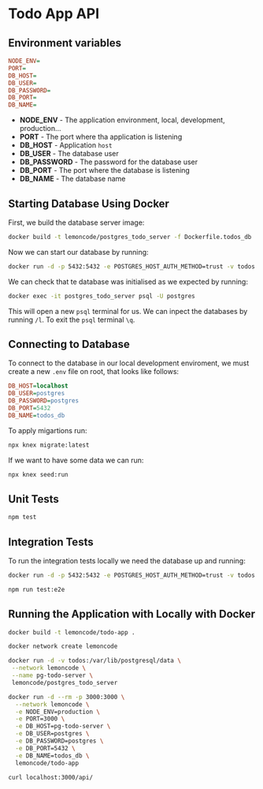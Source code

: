 # Todo App API

## Environment variables

```ini
NODE_ENV=
PORT=
DB_HOST=
DB_USER=
DB_PASSWORD=
DB_PORT=
DB_NAME=
```

- **NODE_ENV** - The application environment, local, development, production...
- **PORT** - The port where tha application is listening
- **DB_HOST** -  Application `host`
- **DB_USER** - The database user
- **DB_PASSWORD** - The password for the database user
- **DB_PORT** - The port where the database is listening
- **DB_NAME** - The database name

## Starting Database Using Docker

First, we build the database server image:

```bash
docker build -t lemoncode/postgres_todo_server -f Dockerfile.todos_db .
```

Now we can start our database by running:

```bash
docker run -d -p 5432:5432 -e POSTGRES_HOST_AUTH_METHOD=trust -v todos:/var/lib/postgresql/data --name postgres_todo_server lemoncode/postgres_todo_server
```

We can check that te database was initialised as we expected by running:

```bash
docker exec -it postgres_todo_server psql -U postgres
```

This will open a new `psql` terminal for us. We can inpect the databases by running `/l`. To exit the `psql` terminal `\q`.

## Connecting to Database

To connect to the database in our local development enviroment, we must create a new `.env` file on root, that looks like follows:

```ini
DB_HOST=localhost
DB_USER=postgres
DB_PASSWORD=postgres
DB_PORT=5432
DB_NAME=todos_db
```

To apply migartions run:

```bash
npx knex migrate:latest
```

If we want to have some data we can run:

```bash
npx knex seed:run
```

## Unit Tests

```bash
npm test
```

## Integration Tests

To run the integration tests locally we need the database up and running:

```bash
docker run -d -p 5432:5432 -e POSTGRES_HOST_AUTH_METHOD=trust -v todos:/var/lib/postgresql/data --name postgres_todo_server lemoncode/postgres_todo_server
```

```bash
npm run test:e2e
```

## Running the Application with Locally with Docker

```bash
docker build -t lemoncode/todo-app .
```

```bash
docker network create lemoncode
```

```bash
docker run -d -v todos:/var/lib/postgresql/data \
 --network lemoncode \
 --name pg-todo-server \
 lemoncode/postgres_todo_server
```

```bash
docker run -d --rm -p 3000:3000 \
  --network lemoncode \
  -e NODE_ENV=production \
  -e PORT=3000 \
  -e DB_HOST=pg-todo-server \
  -e DB_USER=postgres \
  -e DB_PASSWORD=postgres \
  -e DB_PORT=5432 \
  -e DB_NAME=todos_db \
  lemoncode/todo-app
```

```bash
curl localhost:3000/api/
```